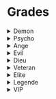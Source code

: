 # Grades

<details>

<summary>Demon</summary>

`/balancetop force` - Permet de forcer le rafraichissement du baltop

Permet de **reroll** l'entièreté des crates

Vous êtes **exclus** de l'affichage de la commande `/near`

Permet de `/heal` un autre joueur

`/pweather` - Permet de modifier votre météo

Accès a 8 plots

</details>

<details>

<summary>Psycho</summary>

`/afk` - Permet d'afficher son statut d'AFK

`/clearinventory` - Permet de clear son inventaire

`/hat` - Permet de mettre un item comme chapeau

Le /repair affecte aussi votre armure équipée

`/speed` - Permet de modifier votre vitesse de déplacement (Fly)

Accès a 6 plots

</details>

<details>

<summary>Ange</summary>

`/heal` - Permet de se heal durant un combat

`/msgtoggle` - Permet de désactiver vos messages privés

Accès a 5 plots

</details>

<details>

<summary>Evil</summary>

`/nick` - Permet de changer votre pseudo avec de la couleur

`/speed` - Permet de modifier votre vitesse de déplacement (Marche)

Lors de la connexion vous ne serez pas téléporté au spawn

`/p music` - Permet de choisir la musique de son plot

</details>

<details>

<summary>Dieu</summary>

`/repair all` - Permet de réparer tout vos items via une commande

Accès a 4 plots

</details>

<details>

<summary>Veteran</summary>

Permet d'utiliser des codes de couleur dans la commande /msg.

`/repair` - Permet de réparer vos items via une commande

Accès a 3 plots

`/p flag set weather` - Permet de choisir la météo sur ton plot

</details>

<details>

<summary>Elite</summary>

`/near` - Permet de voir les joueurs à proximité

`/enderchest` - Permet d'ouvrir un coffre virutel

`/p setbiome` - Permet de choisir le biome de ton plot

</details>

<details>

<summary>Legende</summary>

`/fly` - Permet de fly&#x20;

Vous ne serez jamais kick pour AFK

Vous pouvez utiliser les codes de couleurs dans le /p chat

Accès a 2 plots

`/plot clear` - Permet de réinitialiser votre plot

</details>

<details>

<summary>VIP</summary>

`/trash` - Accès à jeter des items via le menu

`/key` - Permet d'ouvrir toutes vos clés

`/maxrankup` - Permet de rankup du rang A à Z en une commande

`/maxprestige` - Permet d'atteindre le prestige maximum en une commande

`/p deny *` - Permet de bannir tout les joueurs de votre plot

</details>

